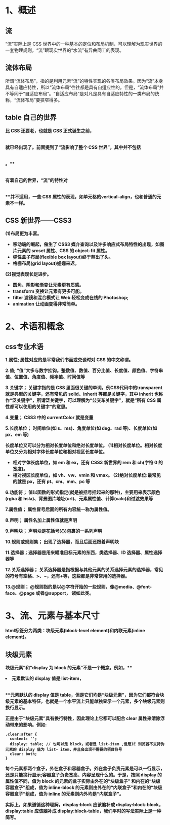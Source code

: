 # 1、概述



## 流

“流”实际上是 CSS 世界中的一种基本的定位和布局机制，可以理解为现实世界的一套物理规则，“流”跟现实世界的“水流”有异曲同工的表现。

## 流体布局

所谓“流体布局”，指的是利用元素“流”的特性实现的各类布局效果。因为“流”本身具有自适应特性，所以“流体布局”往往都是具有自适应性的。但是，“流体布局”并不等同于“自适应布局”。“自适应布局”是对凡是具有自适应特性的一类布局的统称，“流体布局”要狭窄得多。

## table 自己的世界

**<table>**比 CSS 还要老，也就是 CSS 正式诞生之前，**<table>**就已经出现了。前面提到了“流影响了整个 CSS 世界”，其中并不包括**<table>**。**<table>**有着自己的世界，“流”的特性对**<table>**并不适用，一些 CSS 属性的表现，如单元格的vertical-align，也和普通的元素不一样。

## CSS 新世界——CSS3

(1)布局更为丰富。 

- 移动端的崛起，催生了 CSS3 媒介查询以及许多响应式布局特性的出现，如图片元素的 srcset 属性、CSS 的 object-fit 属性。 
- 弹性盒子布局(flexible box layout)终于熬出了头。 
- 格栅布局(grid layout)姗姗来迟。 

(2)视觉表现长足进步。 

- 圆角、阴影和渐变让元素更有质感。 
- transform 变换让元素有更多可能。 
- filter 滤镜和混合模式让 Web 轻松变成在线的 Photoshop; 
- animation 让动画变得非常简单。
   

# 2、术语和概念

## css专业术语

1.属性;   属性对应的是平常我们书面或交谈时对 CSS 的中文称谓。

2.值; “值”大多与数字挂钩。整数值、数值、百分比值、长度值、颜色值、字符串值、位置值、角度值、频率值、时间值等

3.关键字； 关键字指的是 CSS 里面很关键的单词。例CSS代码中的transparent就是典型的关键字，还有常见的 solid、inherit 等都是关键字，其中 inherit 也称作“泛关键字”，所谓泛关键字，可以理解为“公交车关键字”，就是“所有 CSS 属性都可以使用的关键字”的意思。

4.变量； CSS3 中的 currentColor 就是变量

5.长度单位； 时间单位(如 s、ms)、角度单位(如 deg、rad 等)、长度单位(如 px、em 等)

长度单位又可以分为相对长度单位和绝对长度单位。 (1)相对长度单位。相对长度单位又分为相对字体长度单位和相对视区长度单位。 

- 相对字体长度单位，如 em 和 ex，还有 CSS3 新世界的 rem 和 ch(字符 0 的宽度)。 
- 相对视区长度单位，如 vh、vw、vmin 和 vmax。 (2)绝对长度单位:最常见的就是 px，还有 pt、cm、mm、pc 等 

6.功能符； 值以函数的形式指定(就是被括号括起来的那种)，主要用来表示颜色(rgba 和 hsla)、背景图片地址(url)、元素属性值、计算(calc)和过渡效果等

7.属性值； 属性冒号后面的所有内容统一称为属性值。

8.声明； 属性名加上属性值就是声明

9.声明块； 声明块是花括号({})包裹的一系列声明

10.规则或规则集； 出现了选择器，而且后面还跟着声明块

11.选择器；选择器是用来瞄准目标元素的东西，类选择器、ID 选择器、属性选择器等

12.关系选择器；  关系选择器是指根据与其他元素的关系选择元素的选择器，常见的符号有空格、>、~，还有+等，这些都是非常常用的选择器。

13.@规则； @规则指的是以@字符开始的一些规则，像@media、@font-face、@page 或者@support， 诸如此类。



# 3、流、元素与基本尺寸

html标签分为两类：块级元素(block-level element)和内联元素(inline element)。

## 块级元素

块级元素”和“display 为 block 的元素”不是一个概念。例如，**<li>**元素默认的 display 值是 list-item，**<table>**元素默认的 display 值是 table，但是它们均是“块级元素”，因为它们都符合块级元素的基本特征，也就是一个水平流上只能单独显示一个元素，多个块级元素则换行显示。

正是由于“块级元素”具有换行特性，因此理论上它都可以配合 clear 属性来清除浮动带来的影响。例如:

```
.clear:after {
  content: '';
  display: table; // 也可以是 block，或者是 list-item ,但是IE 浏览器不支持伪元素的 display 值为 list- item，并且会出现不需要的项目符号
  clear: both;
}
```

每个元素都两个盒子，外在盒子和容器盒子。外在盒子负责元素是可以一行显示，还是只能换行显示;容器盒子负责宽高、内容呈现什么的。于是，按照 display 的属性值不同，值为 block 的元素的盒子实际由外在的“块级盒子”
和内在的“块级容器盒子”组成，值为 inline-block 的元素则由外在的“内联盒子”和内在的“块级容器盒子”组成，值为 inline 的元素则内外均是“内联盒子”。

实际上，如果遵循这种理解，display:block 应该脑补成 display:block-block，display:table 应该脑补成 display:block-table，我们平时的写法实际上是一种简写。